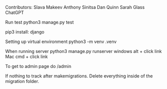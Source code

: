 Contributors:
Slava Makeev
Anthony Sinitsa
Dan Quinn
Sarah Glass
ChatGPT

Run test
python3 manage.py test

pip3 install:
django

Setting up virtual environment
python3 -m venv .venv

When running server
python3 manage.py runserver
windows alt + click link
Mac cmd + click link

To get to admin page do /admin


If nothing to track after makemigrations.
Delete everything inside of the migration folder.
